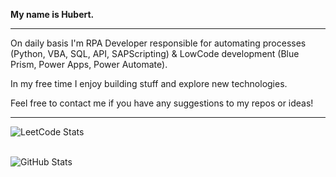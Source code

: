 <p>
    <b>My name is Hubert.</b>
</p>
  
---

On daily basis I'm RPA Developer responsible for automating processes (Python, VBA, SQL, API, SAPScripting) & LowCode development (Blue Prism, Power Apps, Power Automate). 

In my free time I enjoy building stuff and explore new technologies.

Feel free to contact me if you have any suggestions to my repos or ideas!

---


  ![LeetCode Stats](https://leetcard.jacoblin.cool/AlekUp24?theme=dark&font=Amiko)</br></br>
  
  ![GitHub Stats](https://github-readme-streak-stats.herokuapp.com/?user=AlekUp24&theme=dark)</br>
